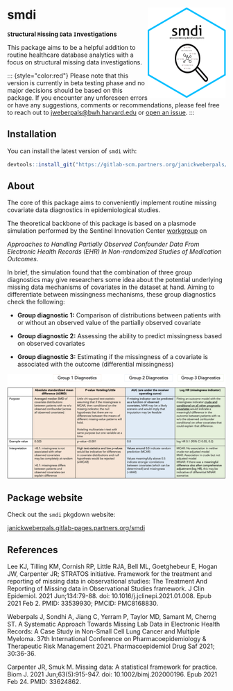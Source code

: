 # smdi <img src="./man/figures/smdi_hexagon.png" align="right" width="180"/>

**`S`tructural `M`issing `D`ata `I`nvestigations**

This package aims to be a helpful addition to routine healthcare database analytics with a focus on structural missing data investigations.

::: {style="color:red"}
Please note that this version is currently in beta testing phase and no major decisions should be based on this package. If you encounter any unforeseen errors or have any suggestions, comments or recommendations, please feel free to reach out to [jweberpals\@bwh.harvard.edu](mailto:jweberpals@bwh.harvard.edu) or [open an issue](https://gitlab.partners.org/janickweberpals/smdi/-/issues).
:::

## Installation

You can install the latest version of `smdi` with:

``` r
devtools::install_git("https://gitlab-scm.partners.org/janickweberpals/smdi.git")
```

## About

The core of this package aims to conveniently implement routine missing covariate data diagnostics in epidemiological studies.

The theoretical backbone of this package is based on a plasmode simulation performed by the Sentinel Innovation Center [workgroup](https://www.sentinelinitiative.org/methods-data-tools/methods/approaches-handling-partially-observed-confounder-data-electronic-health) on

*Approaches to Handling Partially Observed Confounder Data From Electronic Health Records (EHR) In Non-randomized Studies of Medication Outcomes*.

In brief, the simulation found that the combination of three group diagnostics may give researchers some idea about the potential underlying missing data mechanisms of covariates in the dataset at hand. Aiming to differentiate between missingness mechanisms, these group diagnostics check the following:

-   **Group diagnostic 1:** Comparison of distributions between patients with or without an observed value of the partially observed covariate

-   **Group diagnostic 2:** Assessing the ability to predict missingness based on observed covariates

-   **Group diagnostic 3:** Estimating if the missingness of a covariate is associated with the outcome (differential missingness)

![Table. Overview three group diagnostics](./vignettes/smdi_diagnose_table.png)

## Package website

Check out the `smdi` pkgdown website:

[janickweberpals.gitlab-pages.partners.org/smdi](https://janickweberpals.gitlab-pages.partners.org/smdi)

## References

Lee KJ, Tilling KM, Cornish RP, Little RJA, Bell ML, Goetghebeur E, Hogan JW, Carpenter JR; STRATOS initiative. Framework for the treatment and reporting of missing data in observational studies: The Treatment And Reporting of Missing data in Observational Studies framework. J Clin Epidemiol. 2021 Jun;134:79-88. doi: 10.1016/j.jclinepi.2021.01.008. Epub 2021 Feb 2. PMID: 33539930; PMCID: PMC8168830.

Weberpals J, Sondhi A, Jiang C, Yerram P, Taylor MD, Samant M, Cherng ST. A Systematic Approach Towards Missing Lab Data in Electronic Health Records: A Case Study in Non-Small Cell Lung Cancer and Multiple Myeloma. 37th International Conference on Pharmacoepidemiology & Therapeutic Risk Management 2021. Pharmacoepidemiol Drug Saf 2021; 30:36-36.

Carpenter JR, Smuk M. Missing data: A statistical framework for practice. Biom J. 2021 Jun;63(5):915-947. doi: 10.1002/bimj.202000196. Epub 2021 Feb 24. PMID: 33624862.
